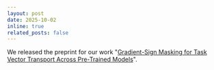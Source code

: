 ```yaml
---
layout: post
date: 2025-10-02
inline: true
related_posts: false
---
```


We released the preprint for our work "[Gradient-Sign Masking for Task Vector Transport Across Pre-Trained Models](https://arxiv.org/pdf/2510.09658)".
